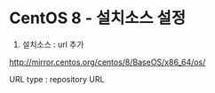 # CentOS 8 - 설치소스 설정

1. 설치소스 : url 추가
 
 http://mirror.centos.org/centos/8/BaseOS/x86_64/os/

 URL type : repository URL
